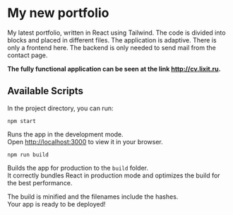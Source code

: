 # My new portfolio

My latest portfolio, written in React using Tailwind. The code is divided into blocks and placed in different files. The application is adaptive. There is only a frontend here. The backend is only needed to send mail from the contact page. 

**The fully functional application can be seen at the link http://cv.lixit.ru.**

## Available Scripts

In the project directory, you can run:

`npm start`

Runs the app in the development mode.\
Open [http://localhost:3000](http://localhost:3000) to view it in your browser.

`npm run build`

Builds the app for production to the `build` folder.\
It correctly bundles React in production mode and optimizes the build for the best performance.

The build is minified and the filenames include the hashes.\
Your app is ready to be deployed!
